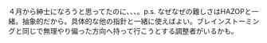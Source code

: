 ４月から紳士になろうと思ってたのに、、、。p.s. なぜなぜの難しさはHAZOPと一緒。抽象的だから。具体的な他の指針と一緒に使えばよい。ブレインストーミングと同じで無理やり偏った方向へ持って行こうとする調整者がいるかも。
